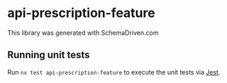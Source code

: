 
# api-prescription-feature

This library was generated with SchemaDriven.com

## Running unit tests

Run `nx test api-prescription-feature` to execute the unit tests via [Jest](https://jestjs.io).


